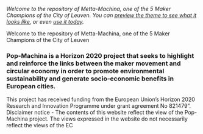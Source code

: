 *Welcome to the repository of Metta-Machina, one of the 5 Maker Champions of the City of Leuven. You can [preview the theme to see what it looks like](http://pages-themes.github.io/slate), or even [use it today](#usage).*

Welcome to the repository of Metta-Machina, one of the 5 Maker Champions of the City of Leuven 

### Pop-Machina is a Horizon 2020 project that seeks to highlight and reinforce the links between the maker movement and circular economy in order to promote environmental sustainability and generate socio-economic benefits in European cities.
This project has received funding from the European Union’s Horizon 2020 Research and Innovation Programme under grant agreement No 821479”.
Disclaimer notice - The contents of this website reflect the view of the Pop-Machina project. The views expressed in the website do not necessarily reflect the views of the EC

